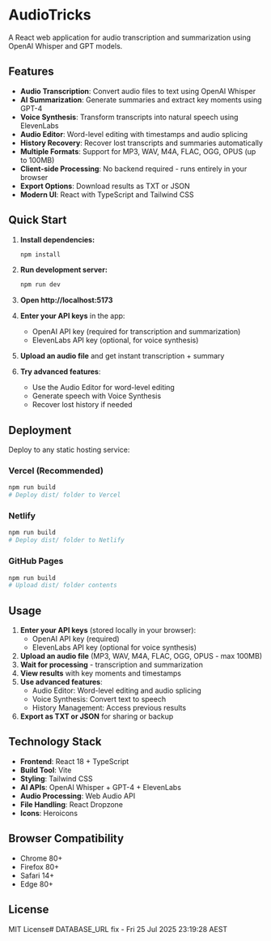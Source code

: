 # AudioTricks

A React web application for audio transcription and summarization using OpenAI Whisper and GPT models.

## Features

- **Audio Transcription**: Convert audio files to text using OpenAI Whisper
- **AI Summarization**: Generate summaries and extract key moments using GPT-4
- **Voice Synthesis**: Transform transcripts into natural speech using ElevenLabs
- **Audio Editor**: Word-level editing with timestamps and audio splicing
- **History Recovery**: Recover lost transcripts and summaries automatically
- **Multiple Formats**: Support for MP3, WAV, M4A, FLAC, OGG, OPUS (up to 100MB)
- **Client-side Processing**: No backend required - runs entirely in your browser
- **Export Options**: Download results as TXT or JSON
- **Modern UI**: React with TypeScript and Tailwind CSS

## Quick Start

1. **Install dependencies:**
   ```bash
   npm install
   ```

2. **Run development server:**
   ```bash
   npm run dev
   ```

3. **Open http://localhost:5173**

4. **Enter your API keys** in the app:
   - OpenAI API key (required for transcription and summarization)
   - ElevenLabs API key (optional, for voice synthesis)

5. **Upload an audio file** and get instant transcription + summary

6. **Try advanced features**:
   - Use the Audio Editor for word-level editing
   - Generate speech with Voice Synthesis
   - Recover lost history if needed

## Deployment

Deploy to any static hosting service:

### Vercel (Recommended)
```bash
npm run build
# Deploy dist/ folder to Vercel
```

### Netlify
```bash
npm run build
# Deploy dist/ folder to Netlify
```

### GitHub Pages
```bash
npm run build
# Upload dist/ folder contents
```

## Usage

1. **Enter your API keys** (stored locally in your browser):
   - OpenAI API key (required)
   - ElevenLabs API key (optional for voice synthesis)
2. **Upload an audio file** (MP3, WAV, M4A, FLAC, OGG, OPUS - max 100MB)
3. **Wait for processing** - transcription and summarization
4. **View results** with key moments and timestamps
5. **Use advanced features**:
   - Audio Editor: Word-level editing and audio splicing
   - Voice Synthesis: Convert text to speech
   - History Management: Access previous results
6. **Export as TXT or JSON** for sharing or backup

## Technology Stack

- **Frontend**: React 18 + TypeScript
- **Build Tool**: Vite
- **Styling**: Tailwind CSS
- **AI APIs**: OpenAI Whisper + GPT-4 + ElevenLabs
- **Audio Processing**: Web Audio API
- **File Handling**: React Dropzone
- **Icons**: Heroicons

## Browser Compatibility

- Chrome 80+
- Firefox 80+
- Safari 14+
- Edge 80+

## License

MIT License# DATABASE_URL fix - Fri 25 Jul 2025 23:19:28 AEST
